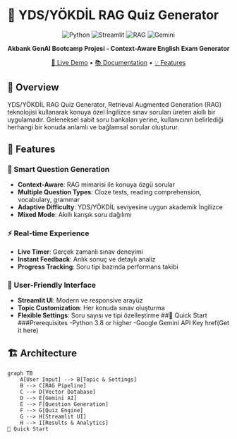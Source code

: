 # 🎯 YDS/YÖKDİL RAG Quiz Generator

<div align="center">

![Python](https://img.shields.io/badge/Python-3.8+-blue.svg)
![Streamlit](https://img.shields.io/badge/Streamlit-1.28-FF4B4B.svg)
![RAG](https://img.shields.io/badge/RAG-Architecture-green.svg)
![Gemini](https://img.shields.io/badge/Gemini-AI-orange.svg)

**Akbank GenAI Bootcamp Projesi - Context-Aware English Exam Generator**

[🚀 Live Demo](#) • [📚 Documentation](#) • [💡 Features](#features)

</div>

## 📖 Overview

YDS/YÖKDİL RAG Quiz Generator, Retrieval Augmented Generation (RAG) teknolojisi kullanarak konuya özel İngilizce sınav soruları üreten akıllı bir uygulamadır. Geleneksel sabit soru bankaları yerine, kullanıcının belirlediği herhangi bir konuda anlamlı ve bağlamsal sorular oluşturur.

## 🎯 Features

### 🤖 Smart Question Generation
- **Context-Aware**: RAG mimarisi ile konuya özgü sorular
- **Multiple Question Types**: Cloze tests, reading comprehension, vocabulary, grammar
- **Adaptive Difficulty**: YDS/YÖKDİL seviyesine uygun akademik İngilizce
- **Mixed Mode**: Akıllı karışık soru dağılımı

### ⚡ Real-time Experience
- **Live Timer**: Gerçek zamanlı sınav deneyimi
- **Instant Feedback**: Anlık sonuç ve detaylı analiz
- **Progress Tracking**: Soru tipi bazında performans takibi

### 🎨 User-Friendly Interface
- **Streamlit UI**: Modern ve responsive arayüz
- **Topic Customization**: Her konuda sınav oluşturma
- **Flexible Settings**: Soru sayısı ve tipi özelleştirme
##🚀 Quick Start
###Prerequisites
-Python 3.8 or higher
-Google Gemini API Key href(Get it here)
## 🏗️ Architecture

```mermaid
graph TB
    A[User Input] --> B[Topic & Settings]
    B --> C[RAG Pipeline]
    C --> D[Vector Database]
    D --> E[Gemini AI]
    E --> F[Question Generation]
    F --> G[Quiz Engine]
    G --> H[Streamlit UI]
    H --> I[Results & Analytics]
🚀 Quick Start
